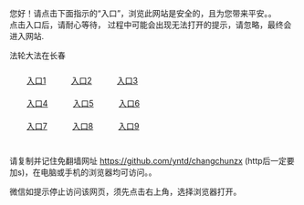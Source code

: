 您好！请点击下面指示的“入口”，浏览此网站是安全的，且为您带来平安。。 <br/>
点击入口后，请耐心等待， 过程中可能会出现无法打开的提示，请忽略，最终会进入网站. </br>

法轮大法在长春<br/>
<div style="padding:10px"><a style="margin:20px" target="_blank" href="https://d3stvwgfpjj5ld.cloudfront.net/2Qpsp?gvbyvts" id="ccLink1" rel="nofollow">入口1</a> <a target="_blank" style="margin:20px" href="https://dut032l2xt4xj.cloudfront.net/2Qpsp?ukswihz" id="ccLink2" rel="nofollow">入口2</a> <a style="margin:20px" target="_blank" href="https://d3ajukxbk2nwgg.cloudfront.net/2Qpsp?gmnkx" id="ccLink3" rel="nofollow">入口3</a></div>

<div style="padding:10px" ><a style="margin:20px" target="_blank" href="https://d3stvwgfpjj5ld.cloudfront.net/2Qpsp?gvbyvts" id="ccLink4" rel="nofollow">入口4</a> <a style="margin:20px" href="https://dut032l2xt4xj.cloudfront.net/2Qpsp?ukswihz" target="_blank" id="ccLink5" rel="nofollow">入口5</a> <a style="margin:20px" href="https://d3ajukxbk2nwgg.cloudfront.net/2Qpsp?gmnkx" target="_blank" id="ccLink6" rel="nofollow">入口6</a></div>

<div style="padding:10px"><a style="margin:20px" target="_blank" href="https://d3stvwgfpjj5ld.cloudfront.net/2Qpsp?gvbyvts" id="ccLink7" rel="nofollow">入口7</a> <a style="margin:20px" href="https://dut032l2xt4xj.cloudfront.net/2Qpsp?ukswihz" target="_blank" id="ccLink8" rel="nofollow">入口8</a> <a style="margin:20px" target="_blank" href="https://d3ajukxbk2nwgg.cloudfront.net/2Qpsp?gmnkx" id="ccLink9" rel="nofollow">入口9</a></div>

<br/>



请复制并记住免翻墙网址 https://github.com/yntd/changchunzx (http后一定要加s)，在电脑或手机的浏览器均可访问。。<br/>

微信如提示停止访问该网页，须先点击右上角，选择浏览器打开。
